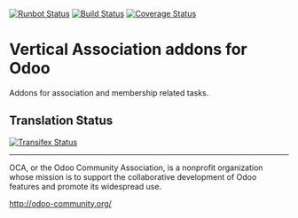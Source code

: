 [![Runbot Status](https://runbot.odoo-community.org/runbot/badge/flat/208/9.0.svg)](https://runbot.odoo-community.org/runbot/repo/github-com-oca-vertical-association-208)
[![Build Status](https://travis-ci.org/OCA/vertical-association.svg?branch=9.0)](https://travis-ci.org/OCA/vertical-association)
[![Coverage Status](https://coveralls.io/repos/OCA/vertical-association/badge.svg?branch=9.0)](https://coveralls.io/r/OCA/vertical-association?branch=9.0)

# Vertical Association addons for Odoo 

Addons for association and membership related tasks.

[//]: # (addons)
[//]: # (end addons)

Translation Status
------------------
[![Transifex Status](https://www.transifex.com/projects/p/OCA-vertical-association-9-0/chart/image_png)](https://www.transifex.com/projects/p/OCA-vertical-association-9-0)

----

OCA, or the Odoo Community Association, is a nonprofit organization whose
mission is to support the collaborative development of Odoo features and
promote its widespread use.

http://odoo-community.org/
